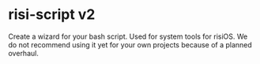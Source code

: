 # risi-script v2
Create a wizard for your bash script.
Used for system tools for risiOS.
We do not recommend using it yet for your own projects because of a planned overhaul.

